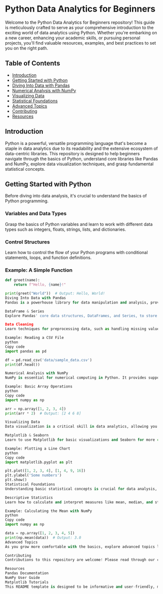 # Python Data Analytics for Beginners

Welcome to the Python Data Analytics for Beginners repository! This guide is meticulously crafted to serve as your comprehensive introduction to the exciting world of data analytics using Python. Whether you're embarking on a new career, enhancing your academic skills, or pursuing personal projects, you'll find valuable resources, examples, and best practices to set you on the right path.

## Table of Contents

- [Introduction](#introduction)
- [Getting Started with Python](#getting-started-with-python)
- [Diving Into Data with Pandas](#diving-into-data-with-pandas)
- [Numerical Analysis with NumPy](#numerical-analysis-with-numpy)
- [Visualizing Data](#visualizing-data)
- [Statistical Foundations](#statistical-foundations)
- [Advanced Topics](#advanced-topics)
- [Contributing](#contributing)
- [Resources](#resources)

## Introduction

Python is a powerful, versatile programming language that's become a staple in data analytics due to its readability and the extensive ecosystem of data-centric libraries. This repository is designed to help beginners navigate through the basics of Python, understand core libraries like Pandas and NumPy, explore data visualization techniques, and grasp fundamental statistical concepts.

## Getting Started with Python

Before diving into data analysis, it's crucial to understand the basics of Python programming.

### Variables and Data Types

Grasp the basics of Python variables and learn to work with different data types such as integers, floats, strings, lists, and dictionaries.

### Control Structures

Learn how to control the flow of your Python programs with conditional statements, loops, and function definitions.

### Example: A Simple Function

```python
def greet(name):
    return f"Hello, {name}!"

print(greet("World"))  # Output: Hello, World!
Diving Into Data with Pandas
Pandas is a powerhouse library for data manipulation and analysis, providing flexible data structures to work with structured data.

DataFrame & Series
Explore Pandas' core data structures, DataFrames, and Series, to store and manipulate tabular data.

Data Cleaning
Learn techniques for preprocessing data, such as handling missing values and removing duplicates.

Example: Reading a CSV File
python
Copy code
import pandas as pd

df = pd.read_csv('data/sample_data.csv')
print(df.head())

Numerical Analysis with NumPy
NumPy is essential for numerical computing in Python. It provides support for large, multidimensional arrays and matrices, along with a collection of mathematical functions.

Example: Basic Array Operations
python
Copy code
import numpy as np

arr = np.array([1, 2, 3, 4])
print(arr * 2)  # Output: [2 4 6 8]

Visualizing Data
Data visualization is a critical skill in data analytics, allowing you to uncover insights from your data graphically.

Matplotlib & Seaborn
Learn to use Matplotlib for basic visualizations and Seaborn for more complex, statistical visualizations.

Example: Plotting a Line Chart
python
Copy code
import matplotlib.pyplot as plt

plt.plot([1, 2, 3, 4], [1, 4, 9, 16])
plt.ylabel('Some numbers')
plt.show()
Statistical Foundations
Understanding basic statistical concepts is crucial for data analysis, enabling you to summarize data sets and draw conclusions.

Descriptive Statistics
Learn how to calculate and interpret measures like mean, median, and standard deviation.

Example: Calculating the Mean with NumPy
python
Copy code
import numpy as np

data = np.array([1, 2, 3, 4, 5])
print(np.mean(data))  # Output: 3.0
Advanced Topics
As you grow more comfortable with the basics, explore advanced topics like machine learning with scikit-learn, time series analysis, and deep learning fundamentals.

Contributing
Contributions to this repository are welcome! Please read through our contributing guidelines for more information on how to participate.

Resources
Pandas Documentation
NumPy User Guide
Matplotlib Tutorials
This README template is designed to be informative and user-friendly, making it an excellent starting point for anyone new to programming or looking to explore data analytics with Python. Feel free to customize and expand upon this template to suit your learning or teaching goals.
